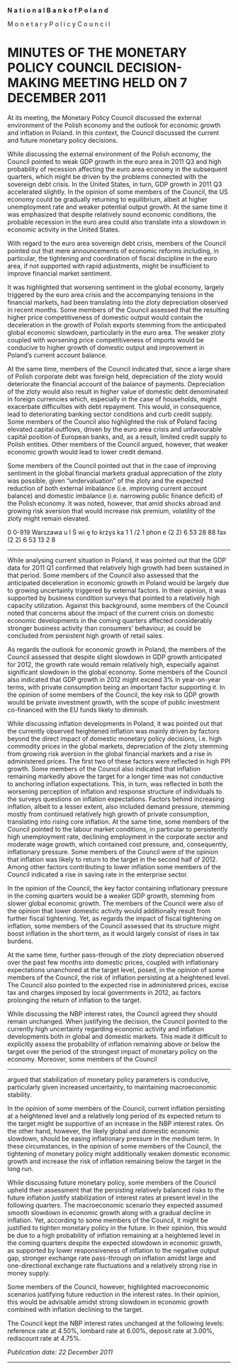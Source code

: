 **N** **a** **t** **i** **o** **n** **a** **l** **B** **a** **n** **k** **o** **f** **P** **o** **l** **a** **n** **d**

M o n e t a r y P o l i c y C o u n c i l

# MINUTES OF THE MONETARY POLICY COUNCIL DECISION-MAKING MEETING HELD ON 7 DECEMBER 2011

At its meeting, the Monetary Policy Council discussed the external environment of the Polish
economy and the outlook for economic growth and inflation in Poland. In this context, the Council
discussed the current and future monetary policy decisions.

While discussing the external environment of the Polish economy, the Council pointed to weak
GDP growth in the euro area in 2011 Q3 and high probability of recession affecting the euro area
economy in the subsequent quarters, which might be driven by the problems connected with the
sovereign debt crisis. In the United States, in turn, GDP growth in 2011 Q3 accelerated slightly. In
the opinion of some members of the Council, the US economy could be gradually returning to
equilibrium, albeit at higher unemployment rate and weaker potential output growth. At the same
time it was emphasized that despite relatively sound economic conditions, the probable recession in
the euro area could also translate into a slowdown in economic activity in the United States.

With regard to the euro area sovereign debt crisis, members of the Council pointed out that mere
announcements of economic reforms including, in particular, the tightening and coordination of
fiscal discipline in the euro area, if not supported with rapid adjustments, might be insufficient to
improve financial market sentiment.

It was highlighted that worsening sentiment in the global economy, largely triggered by the euro
area crisis and the accompanying tensions in the financial markets, had been translating into the
zloty depreciation observed in recent months. Some members of the Council assessed that the
resulting higher price competitiveness of domestic output would contain the deceleration in the
growth of Polish exports stemming from the anticipated global economic slowdown, particularly in
the euro area. The weaker zloty coupled with worsening price competitiveness of imports would be
conducive to higher growth of domestic output and improvement in Poland’s current account
balance.

At the same time, members of the Council indicated that, since a large share of Polish corporate
debt was foreign held, depreciation of the zloty would deteriorate the financial account of the
balance of payments. Depreciation of the zloty would also result in higher value of domestic debt
denominated in foreign currencies which, especially in the case of households, might exacerbate
difficulties with debt repayment. This would, in consequence, lead to deteriorating banking sector
conditions and curb credit supply. Some members of the Council also highlighted the risk of Poland
facing elevated capital outflows, driven by the euro area crisis and unfavourable capital position of
European banks, and, as a result, limited credit supply to Polish entities. Other members of the
Council argued, however, that weaker economic growth would lead to lower credit demand.

Some members of the Council pointed out that in the case of improving sentiment in the global
financial markets gradual appreciation of the zloty was possible, given “undervaluation” of the zloty
and the expected reduction of both external imbalance (i.e. improving current account balance) and
domestic imbalance (i.e. narrowing public finance deficit) of the Polish economy. It was noted,
however, that amid shocks abroad and growing risk aversion that would increase risk premium,
volatility of the zloty might remain elevated.

0 0-919 Warszawa u l Ś wi ę to krzys ka 1 1 /2 1 phon e (2 2) 6 53 28 88 fax (2 2) 6 53 13 2 8


-----

While analysing current situation in Poland, it was pointed out that the GDP data for 2011 Q1
confirmed that relatively high growth had been sustained in that period. Some members of the
Council also assessed that the anticipated deceleration in economic growth in Poland would be
largely due to growing uncertainty triggered by external factors. In their opinion, it was supported
by business condition surveys that pointed to a relatively high capacity utilization. Against this
background, some members of the Council noted that concerns about the impact of the current crisis
on domestic economic developments in the coming quarters affected considerably stronger business
activity than consumers’ behaviour, as could be concluded from persistent high growth of retail
sales.

As regards the outlook for economic growth in Poland, the members of the Council assessed that
despite slight slowdown in GDP growth anticipated for 2012, the growth rate would remain
relatively high, especially against significant slowdown in the global economy. Some members of
the Council also indicated that GDP growth in 2012 might exceed 3% in year-on-year terms, with
private consumption being an important factor supporting it. In the opinion of some members of the
Council, the key risk to GDP growth would be private investment growth, with the scope of public
investment co-financed with the EU funds likely to diminish.

While discussing inflation developments in Poland, it was pointed out that the currently observed
heightened inflation was mainly driven by factors beyond the direct impact of domestic monetary
policy decisions, i.e. high commodity prices in the global markets, depreciation of the zloty
stemming from growing risk aversion in the global financial markets and a rise in administered
prices. The first two of these factors were reflected in high PPI growth. Some members of the
Council also indicated that inflation remaining markedly above the target for a longer time was not
conductive to anchoring inflation expectations. This, in turn, was reflected in both the worsening
perception of inflation and response structure of individuals to the surveys questions on inflation
expectations. Factors behind increasing inflation, albeit to a lesser extent, also included demand
pressure, stemming mostly from continued relatively high growth of private consumption,
translating into rising core inflation. At the same time, some members of the Council pointed to the
labour market conditions, in particular to persistently high unemployment rate, declining
employment in the corporate sector and moderate wage growth, which contained cost pressure, and,
consequently, inflationary pressure. Some members of the Council were of the opinion that inflation
was likely to return to the target in the second half of 2012. Among other factors contributing to
lower inflation some members of the Council indicated a rise in saving rate in the enterprise sector.

In the opinion of the Council, the key factor containing inflationary pressure in the coming quarters
would be a weaker GDP growth, stemming from slower global economic growth. The members of
the Council were also of the opinion that lower domestic activity would additionally result from
further fiscal tightening. Yet, as regards the impact of fiscal tightening on inflation, some members
of the Council assessed that its structure might boost inflation in the short term, as it would largely
consist of rises in tax burdens.

At the same time, further pass-through of the zloty depreciation observed over the past few months
into domestic prices, coupled with inflationary expectations unanchored at the target level, posed, in
the opinion of some members of the Council, the risk of inflation persisting at a heightened level.
The Council also pointed to the expected rise in administered prices, excise tax and charges
imposed by local governments in 2012, as factors prolonging the return of inflation to the target.

While discussing the NBP interest rates, the Council agreed they should remain unchanged. When
justifying the decision, the Council pointed to the currently high uncertainty regarding economic
activity and inflation developments both in global and domestic markets. This made it difficult to
explicitly assess the probability of inflation remaining above or below the target over the period of
the strongest impact of monetary policy on the economy. Moreover, some members of the Council


-----

argued that stabilization of monetary policy parameters is conducive, particularly given increased
uncertainty, to maintaining macroeconomic stability.

In the opinion of some members of the Council, current inflation persisting at a heightened level
and a relatively long period of its expected return to the target might be supportive of an increase in
the NBP interest rates. On the other hand, however, the likely global and domestic economic
slowdown, should be easing inflationary pressure in the medium term. In these circumstances, in
the opinion of some members of the Council, the tightening of monetary policy might additionally
weaken domestic economic growth and increase the risk of inflation remaining below the target in
the long run.

While discussing future monetary policy, some members of the Council upheld their assessment
that the persisting relatively balanced risks to the future inflation justify stabilization of interest
rates at present level in the following quarters. The macroeconomic scenario they expected assumed
smooth slowdown in economic growth along with a gradual decline in inflation. Yet, according to
some members of the Council, it might be justified to tighten monetary policy in the future. In their
opinion, this would be due to a high probability of inflation remaining at a heightened level in the
coming quarters despite the expected slowdown in economic growth, as supported by lower
responsiveness of inflation to the negative output gap, stronger exchange rate pass-through on
inflation amidst large and one-directional exchange rate fluctuations and a relatively strong rise in
money supply.

Some members of the Council, however, highlighted macroeconomic scenarios justifying future
reduction in the interest rates. In their opinion, this would be advisable amidst strong slowdown in
economic growth combined with inflation declining to the target.

The Council kept the NBP interest rates unchanged at the following levels: reference rate at 4.50%,
lombard rate at 6.00%, deposit rate at 3.00%, rediscount rate at 4.75%.

_Publication date: 22 December 2011_


-----

